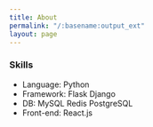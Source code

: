 ```yaml
---
title: About
permalink: "/:basename:output_ext"
layout: page
---
```


### Skills
* Language: Python
* Framework: Flask Django 
* DB: MySQL Redis PostgreSQL
* Front-end: React.js

